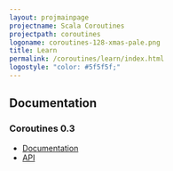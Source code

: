 ```yaml
---
layout: projmainpage
projectname: Scala Coroutines
projectpath: coroutines
logoname: coroutines-128-xmas-pale.png
title: Learn
permalink: /coroutines/learn/index.html
logostyle: "color: #5f5f5f;"
---
```



## Documentation

### Coroutines 0.3

- [Documentation](/coroutines/docs/0.3/)
- [API](http://storm-enroute.com/apidocs/coroutines/0.3/api/)
